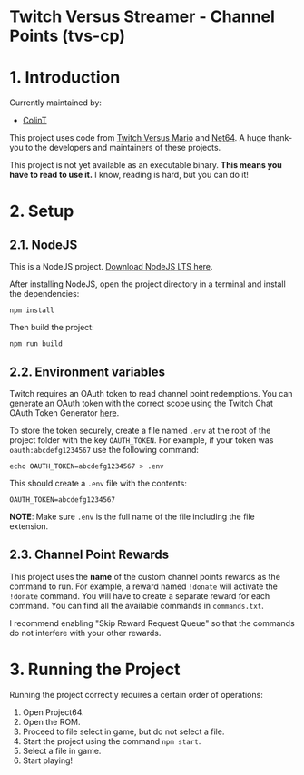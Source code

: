 # Twitch Versus Streamer - Channel Points (tvs-cp)

# 1. Introduction

Currently maintained by:
 - [ColinT](https://github.com/ColinT)

This project uses code from [Twitch Versus Mario](https://www.youtube.com/watch?v=nWnnkn4D2I8) and [Net64](https://github.com/Tarnadas/net64plus). A huge thank-you to the developers and maintainers of these projects.

This project is not yet available as an executable binary. **This means you have to read to use it.** I know, reading is hard, but you can do it!

# 2. Setup

## 2.1. NodeJS

This is a NodeJS project. [Download NodeJS LTS here](https://nodejs.org/en/download/).

After installing NodeJS, open the project directory in a terminal and install the dependencies:

```
npm install
```

Then build the project:

```
npm run build
```

## 2.2. Environment variables

Twitch requires an OAuth token to read channel point redemptions. You can generate an OAuth token with the correct scope using the Twitch Chat OAuth Token Generator [here](https://id.twitch.tv/oauth2/authorize?client_id=q6batx0epp608isickayubi39itsckt&redirect_uri=https%3A%2F%2Ftwitchapps.com%2Ftmi%2F&response_type=token&scope=channel%3Aread%3Aredemptions).

To store the token securely, create a file named `.env` at the root of the project folder with the key `OAUTH_TOKEN`. For example, if your token was `oauth:abcdefg1234567` use the following command:

```
echo OAUTH_TOKEN=abcdefg1234567 > .env
```

This should create a `.env` file with the contents:

```env
OAUTH_TOKEN=abcdefg1234567

```

**NOTE**: Make sure `.env` is the full name of the file including the file extension.

## 2.3. Channel Point Rewards

This project uses the **name** of the custom channel points rewards as the command to run. For example, a reward named `!donate` will activate the `!donate` command. You will have to create a separate reward for each command. You can find all the available commands in `commands.txt`.

I recommend enabling "Skip Reward Request Queue" so that the commands do not interfere with your other rewards.

# 3. Running the Project

Running the project correctly requires a certain order of operations:

1. Open Project64.
2. Open the ROM.
3. Proceed to file select in game, but do not select a file.
4. Start the project using the command `npm start`.
5. Select a file in game.
6. Start playing!
